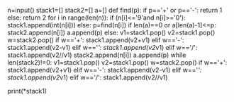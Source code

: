 n=input()
stack1=[]
stack2=[]
a=[]
def find(p):
    if p=='+' or p=='-':
        return 1
    else:
        return 2
for i in range(len(n)):
    if (n[i]<='9'and n[i]>='0'):
        stack1.append(int(n[i]))
    else:
        p=find(n[i])
        if len(a)==0 or a[len(a)-1]<=p:
            stack2.append(n[i])
            a.append(p)
        else:
            v1=stack1.pop()
            v2=stack1.pop()
            w=stack2.pop()
            if w=='+':
                stack1.append(v2+v1)
            elif w=='-':
                stack1.append(v2-v1)
            elif w=='*':
                stack1.append(v2*v1)
            elif w=='/':
                stack1.append(v2//v1) 
            stack2.append(n[i]) 
            a.append(p)
while len(stack2)!=0:
    v1=stack1.pop()
    v2=stack1.pop()
    w=stack2.pop()
    if w=='+':
        stack1.append(v2+v1) 
    elif w=='-':
        stack1.append(v2-v1)
    elif w=='*':
        stack1.append(v2*v1)
    elif w=='/':
        stack1.append(v2//v1)  
          
print(*stack1)
